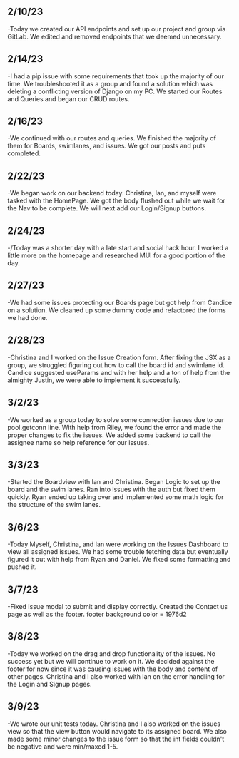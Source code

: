 ## 2/10/23

-Today we created our API endpoints and set up our project and group via GitLab. We edited and removed endpoints that we deemed unnecessary.

## 2/14/23

-I had a pip issue with some requirements that took up the majority of our time. We troubleshooted it as a group and found a solution which was deleting a conflicting version of Django on my PC. We started our Routes and Queries and began our CRUD routes.

## 2/16/23

-We continued with our routes and queries. We finished the majority of them for Boards, swimlanes, and issues. We got our posts and puts completed.

## 2/22/23

-We began work on our backend today. Christina, Ian, and myself were tasked with the HomePage. We got the body flushed out while we wait for the Nav to be complete. We will next add our Login/Signup buttons.

## 2/24/23

-/Today was a shorter day with a late start and social hack hour. I worked a little more on the homepage and researched MUI for a good portion of the day.

## 2/27/23

-We had some issues protecting our Boards page but got help from Candice on a solution. We cleaned up some dummy code and refactored the forms we had done.

## 2/28/23

-Christina and I worked on the Issue Creation form. After fixing the JSX as a group, we struggled figuring out how to call the board id and swimlane id. Candice suggested useParams and with her help and a ton of help from the almighty Justin, we were able to implement it successfully.

## 3/2/23

-We worked as a group today to solve some connection issues due to our pool.getconn line. With help from Riley, we found the error and made the proper changes to fix the issues. We added some backend to call the assignee name so help reference for our issues.

## 3/3/23

-Started the Boardview with Ian and Christina. Began Logic to set up the board and the swim lanes. Ran into issues with the auth but fixed them quickly. Ryan ended up taking over and implemented some math logic for the structure of the swim lanes.

## 3/6/23

-Today Myself, Christina, and Ian were working on the Issues Dashboard to view all assigned issues. We had some trouble fetching data but eventually figured it out with help from Ryan and Daniel. We fixed some formatting and pushed it.

## 3/7/23

-Fixed Issue modal to submit and display correctly. Created the Contact us page as well as the footer.
footer background color = 1976d2

## 3/8/23

-Today we worked on the drag and drop functionality of the issues. No success yet but we will continue to work on it. We decided against the footer for now since it was causing issues with the body and content of other pages. Christina and I also worked with Ian on the error handling for the Login and Signup pages.

## 3/9/23

-We wrote our unit tests today. Christina and I also worked on the issues view so that the view button would navigate to its assigned board.
We also made some minor changes to the issue form so that the int fields couldn't be negative and were min/maxed 1-5. 
